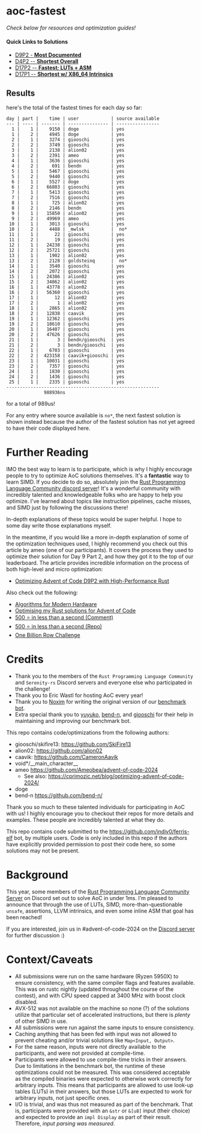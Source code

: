 # aoc-fastest

*Check below for resources and optimization guides!*

#### Quick Links to Solutions

- [D9P2 - **Most Documented**](https://github.com/indiv0/aoc-fastest/blob/c3a2c3fa992441a481e6c15927b2cca28d715040/2024/d09p2.rs)
- [D4P2 -- **Shortest Overall**](https://github.com/indiv0/aoc-fastest/blob/c3a2c3fa992441a481e6c15927b2cca28d715040/2024/d04p2.rs)
- [D17P2 -- **Fastest; LUTs + ASM**](https://github.com/indiv0/aoc-fastest/blob/c3a2c3fa992441a481e6c15927b2cca28d715040/2024/d17p2.rs)
- [D17P1 -- **Shortest w/ X86_64 Intrinsics**](https://github.com/indiv0/aoc-fastest/blob/c3a2c3fa992441a481e6c15927b2cca28d715040/2024/d17p1.rs)

## Results

here's the total of the fastest times for each day so far:
```
day | part |    time | user            | source available
--- | ---- | ------- | --------------- | ----------------
  1 |    1 |    9150 | doge            | yes
  1 |    2 |    4945 | doge            | yes
  2 |    1 |    3274 | giooschi        | yes
  2 |    2 |    3749 | giooschi        | yes
  3 |    1 |    2138 | alion02         | yes
  3 |    2 |    2391 | ameo            | yes
  4 |    1 |    3636 | giooschi        | yes
  4 |    2 |     691 | bendn           | yes
  5 |    1 |    5467 | giooschi        | yes
  5 |    2 |    9440 | giooschi        | yes
  6 |    1 |    5527 | doge            | yes
  6 |    2 |   66803 | giooschi        | yes
  7 |    1 |    5413 | giooschi        | yes
  7 |    2 |    7516 | giooschi        | yes
  8 |    1 |     725 | alion02         | yes
  8 |    2 |    2146 | bendn           | yes
  9 |    1 |   15850 | alion02         | yes
  9 |    2 |   49969 | ameo            | yes
 10 |    1 |    3013 | giooschi        | yes
 10 |    2 |    4488 | _mwlsk          |  no*
 11 |    1 |      22 | giooschi        | yes
 11 |    2 |      19 | giooschi        | yes
 12 |    1 |   24238 | giooschi        | yes
 12 |    2 |   25721 | giooschi        | yes
 13 |    1 |    1902 | alion02         | yes
 13 |    2 |    2128 | goldsteinq      |  no*
 14 |    1 |    3540 | giooschi        | yes
 14 |    2 |    2072 | giooschi        | yes
 15 |    1 |   24386 | alion02         | yes
 15 |    2 |   34862 | alion02         | yes
 16 |    1 |   43778 | alion02         | yes
 16 |    2 |   56360 | giooschi        | yes
 17 |    1 |      12 | alion02         | yes
 17 |    2 |       1 | alion02         | yes
 18 |    1 |    2865 | alion02         | yes
 18 |    2 |   12838 | caavik          | yes
 19 |    1 |   12362 | giooschi        | yes
 19 |    2 |   18610 | giooschi        | yes
 20 |    1 |   16407 | giooschi        | yes
 20 |    2 |   47626 | giooschi        | yes
 21 |    1 |       3 | bendn/giooschi  | yes
 21 |    2 |       3 | bendn/giooschi  | yes
 22 |    1 |    6703 | giooschi        | yes
 22 |    2 |  423158 | caavik+giooschi | yes
 23 |    1 |   10031 | giooschi        | yes
 23 |    2 |    7357 | giooschi        | yes
 24 |    1 |    1830 | giooschi        | yes
 24 |    2 |    1436 | giooschi        | yes
 25 |    1 |    2335 | giooschi        | yes
---------------------------------------------------------
              988936ns
```
for a total of 989us!

For any entry where source available is `no*`, the next fastest solution is
shown instead because the author of the fastest solution has not yet agreed to
have their code displayed here.

# Further Reading

IMO the best way to learn is to participate, which is why I highly encourage people to try to optimize AoC solutions themselves. It's a **fantastic** way to learn SIMD. If you decide to do so, absolutely join the [Rust Programming Language Community discord server](https://discord.gg/rust-lang-community)! It's a wonderful community with incredibly talented and knowledgeable folks who are happy to help you optimize. I've learned about topics like instruction pipelines, cache misses, and SIMD just by following the discussions there!

In-depth explanations of these topics would be super helpful. I hope to some day write those explanations myself.

In the meantime, if you would like a more in-depth explanation of some of the optimization techniques used, I highly recommend you check out this article by ameo (one of our participants). It covers the process they used to optimize their solution for Day 9 Part 2, and how they got it to the top of our leaderboard. The article provides incredible information on the process of both high-level and micro optimization:

- [Optimizing Advent of Code D9P2 with High-Performance Rust](https://cprimozic.net/blog/optimizing-advent-of-code-2024/)

Also check out the following:

- [Algorithms for Modern Hardware](https://en.algorithmica.org/hpc/)
- [Optimising my Rust solutions for Advent of Code ](https://nindalf.com/posts/optimising-rust/)
- [500 ⭐ in less than a second (Comment)](https://old.reddit.com/r/adventofcode/comments/1hlyocd/500_in_less_than_a_second/m3pyxdk/)
- [500 ⭐ in less than a second (Repo)](https://github.com/maneatingape/advent-of-code-rust)
- [One Billion Row Challenge](https://curiouscoding.nl/posts/1brc/)


# Credits

- Thank you to the members of the `Rust Programming Language Community` and `Serenity-rs` Discord servers and everyone else who participated in the challenge!
- Thank you to Eric Wastl for hosting AoC every year!
- Thank you to [Noxim](https://github.com/noxime) for writing the original version of our [benchmark bot](https://github.com/indiv0/ferris-elf).
- Extra special thank you to [yuyuko](https://github.com/ultrabear), [bend-n](https://github.com/bend-n/), and [giooschi](https://github.com/SkiFire13/) for their help in maintaining and improving our benchmark bot.

This repo contains code/optimizations from the following authors:

- giooschi/skifire13: https://github.com/SkiFire13
- alion02: https://github.com/alion02
- caavik: https://github.com/CameronAavik
- void*/\_\_main\_character\_\_
- ameo https://github.com/Ameobea/advent-of-code-2024
  - See also: https://cprimozic.net/blog/optimizing-advent-of-code-2024/
- doge
- bend-n https://github.com/bend-n/

Thank you so much to these talented individuals for participating in AoC with us!
I highly encourage you to checkout their repos for more details and examples.
These people are incredibly talented at what they do.

This repo contains code submitted to the https://github.com/indiv0/ferris-elf bot, by multiple users.
Code is only included in this repo if the authors have explicitly provided permission to post their code here, so some solutions may not be present.

# Background

This year, some members of the [Rust Programming Language Community Server](https://discord.gg/rust-lang-community) on Discord set out to solve AoC in under 1ms. I'm pleased to announce that through the use of LUTs, SIMD, more-than-questionable `unsafe`, assertions, LLVM intrinsics, and even some inline ASM that goal has been reached!

If you are interested, join us in #advent-of-code-2024 on the [Discord server](https://discord.gg/rust-lang-community) for further discussion :)

# Context/Caveats

- All submissions were run on the same hardware (Ryzen 5950X) to ensure consistency, with the same compiler flags and features available. This was on rustc nightly (updated throughout the course of the contest), and with CPU speed capped at 3400 MHz with boost clock disabled.
- AVX-512 was not available on the machine so none (?) of the solutions utilize that particular set of accelerated instructions, but there is *plenty* of other SIMD in use.
- All submissions were run against the same inputs to ensure consistency.
- Caching anything that has been fed with input was not allowed to prevent cheating and/or trivial solutions like `Map<Input, Output>`.
- For the same reason, inputs were not directly available to the participants, and were not provided at compile-time.
- Participants were allowed to use compile-time tricks in their answers. Due to limitations in the benchmark bot, the runtime of these optimizations could not be measured. This was considered acceptable as the compiled binaries were expected to otherwise work correctly for arbitrary inputs. This means that participants are allowed to use look-up tables (LUTs) in their answers, but those LUTs are expected to work for arbitrary inputs, not just specific ones.
- I/O is trivial, and was thus not measured as part of the benchmark. That is, participants were provided with an `&str` or `&[u8]` input (their choice) and expected to provide an `impl Display` as part of their result. Therefore, *input parsing was measured*.
